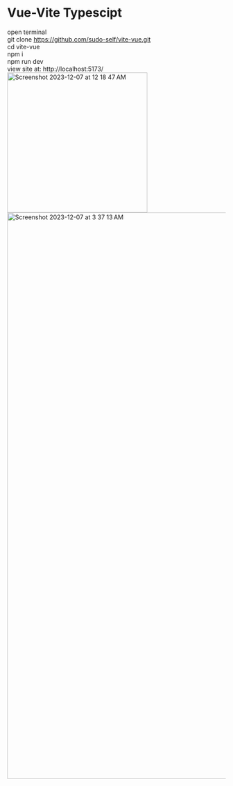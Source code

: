 # Vue-Vite Typescipt
open terminal<br>
git clone https://github.com/sudo-self/vite-vue.git<br>
cd vite-vue<br>
npm i<br>
npm run dev<br>
view site at:   http://localhost:5173/<br>
 <img width="323" alt="Screenshot 2023-12-07 at 12 18 47 AM" src="https://github.com/sudo-self/vite-vue/assets/119916323/b8a6d6b2-0c4f-4fd4-9f4a-8e4721c19e0f">
<img width="1306" alt="Screenshot 2023-12-07 at 3 37 13 AM" src="https://github.com/sudo-self/vite-vue/assets/119916323/fa70f901-3786-4142-80f0-71084cd67588">

